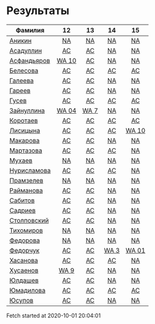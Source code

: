 # Результаты
Фамилия | 12| 13| 14| 15
---|:---:|:---:|:---:|:---:
[Аникин](Аникин/README.md)  | [NA](Аникин/12.md) | [NA](Аникин/13.md) | [NA](Аникин/14.md) | [NA](Аникин/15.md)
[Асадуллин](Асадуллин/README.md)  | [AC](Асадуллин/12.md) | [AC](Асадуллин/13.md) | [NA](Асадуллин/14.md) | [NA](Асадуллин/15.md)
[Асфандьяров](Асфандьяров/README.md)  | [WA 10](Асфандьяров/12.md) | [AC](Асфандьяров/13.md) | [NA](Асфандьяров/14.md) | [NA](Асфандьяров/15.md)
[Белесова](Белесова/README.md)  | [AC](Белесова/12.md) | [AC](Белесова/13.md) | [AC](Белесова/14.md) | [AC](Белесова/15.md)
[Галеева](Галеева/README.md)  | [AC](Галеева/12.md) | [AC](Галеева/13.md) | [NA](Галеева/14.md) | [NA](Галеева/15.md)
[Гареев](Гареев/README.md)  | [AC](Гареев/12.md) | [AC](Гареев/13.md) | [NA](Гареев/14.md) | [NA](Гареев/15.md)
[Гусев](Гусев/README.md)  | [AC](Гусев/12.md) | [AC](Гусев/13.md) | [AC](Гусев/14.md) | [AC](Гусев/15.md)
[Зайнуллина](Зайнуллина/README.md)  | [WA 04](Зайнуллина/12.md) | [WA 7](Зайнуллина/13.md) | [NA](Зайнуллина/14.md) | [NA](Зайнуллина/15.md)
[Коротаев](Коротаев/README.md)  | [AC](Коротаев/12.md) | [AC](Коротаев/13.md) | [AC](Коротаев/14.md) | [AC](Коротаев/15.md)
[Лисицына](Лисицына/README.md)  | [AC](Лисицына/12.md) | [AC](Лисицына/13.md) | [AC](Лисицына/14.md) | [WA 10](Лисицына/15.md)
[Макарова](Макарова/README.md)  | [AC](Макарова/12.md) | [AC](Макарова/13.md) | [NA](Макарова/14.md) | [NA](Макарова/15.md)
[Мартазова](Мартазова/README.md)  | [AC](Мартазова/12.md) | [AC](Мартазова/13.md) | [AC](Мартазова/14.md) | [NA](Мартазова/15.md)
[Мухаев](Мухаев/README.md)  | [NA](Мухаев/12.md) | [NA](Мухаев/13.md) | [NA](Мухаев/14.md) | [NA](Мухаев/15.md)
[Нурисламова](Нурисламова/README.md)  | [AC](Нурисламова/12.md) | [AC](Нурисламова/13.md) | [AC](Нурисламова/14.md) | [NA](Нурисламова/15.md)
[Прамзелев](Прамзелев/README.md)  | [NA](Прамзелев/12.md) | [NA](Прамзелев/13.md) | [NA](Прамзелев/14.md) | [NA](Прамзелев/15.md)
[Райманова](Райманова/README.md)  | [AC](Райманова/12.md) | [AC](Райманова/13.md) | [NA](Райманова/14.md) | [NA](Райманова/15.md)
[Сабитов](Сабитов/README.md)  | [AC](Сабитов/12.md) | [AC](Сабитов/13.md) | [NA](Сабитов/14.md) | [NA](Сабитов/15.md)
[Садриев](Садриев/README.md)  | [AC](Садриев/12.md) | [AC](Садриев/13.md) | [NA](Садриев/14.md) | [NA](Садриев/15.md)
[Столповский](Столповский/README.md)  | [AC](Столповский/12.md) | [AC](Столповский/13.md) | [NA](Столповский/14.md) | [NA](Столповский/15.md)
[Тихомиров](Тихомиров/README.md)  | [NA](Тихомиров/12.md) | [NA](Тихомиров/13.md) | [NA](Тихомиров/14.md) | [NA](Тихомиров/15.md)
[Федорова](Федорова/README.md)  | [NA](Федорова/12.md) | [NA](Федорова/13.md) | [NA](Федорова/14.md) | [NA](Федорова/15.md)
[Федорчук](Федорчук/README.md)  | [AC](Федорчук/12.md) | [AC](Федорчук/13.md) | [WA 3](Федорчук/14.md) | [WA 01](Федорчук/15.md)
[Хасанова](Хасанова/README.md)  | [AC](Хасанова/12.md) | [AC](Хасанова/13.md) | [AC](Хасанова/14.md) | [NA](Хасанова/15.md)
[Хусаенов](Хусаенов/README.md)  | [WA 9](Хусаенов/12.md) | [AC](Хусаенов/13.md) | [NA](Хусаенов/14.md) | [NA](Хусаенов/15.md)
[Юлдашев](Юлдашев/README.md)  | [AC](Юлдашев/12.md) | [AC](Юлдашев/13.md) | [NA](Юлдашев/14.md) | [NA](Юлдашев/15.md)
[Юмадилова](Юмадилова/README.md)  | [AC](Юмадилова/12.md) | [AC](Юмадилова/13.md) | [AC](Юмадилова/14.md) | [AC](Юмадилова/15.md)
[Юсупов](Юсупов/README.md)  | [AC](Юсупов/12.md) | [AC](Юсупов/13.md) | [NA](Юсупов/14.md) | [NA](Юсупов/15.md)

Fetch started at 2020-10-01 20:04:01

